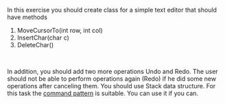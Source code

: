 In this exercise you should create class for a simple text editor that should have methods 
1. MoveCursorTo(int row, int col)
2. InsertChar(char c)
3. DeleteChar()
<br> 

In addition, you should add two more operations Undo and Redo. The user should not be able to perform operations again (Redo) if he did some new operations after canceling them.
You should use Stack data structure. 
For this task the [command pattern](https://refactoring.guru/design-patterns/command) is suitable. You can use it if you can.
